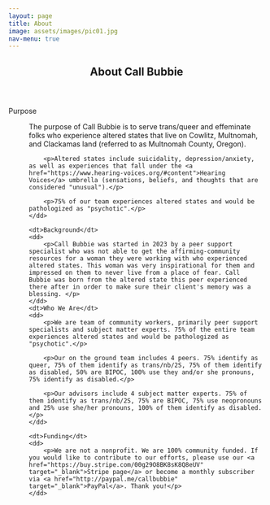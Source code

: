 ```yaml
---
layout: page
title: About
image: assets/images/pic01.jpg
nav-menu: true
---
```


<!-- Main -->
<div id="main" class="alt" style="max-width: 800px;margin:auto;">

<!-- One -->
<section id="one">
	<div class="inner">
		<header class="major">
			<h1>About Call Bubbie</h1>
		</header>



<dl>
	<dt>Purpose</dt>
	<dd>
		<p>The purpose of Call Bubbie is to serve trans/queer and effeminate folks who experience altered states that live on Cowlitz, Multnomah, and Clackamas land (referred to as Multnomah County, Oregon).</p>

		<p>Altered states include suicidality, depression/anxiety, as well as experiences that fall under the <a href="https://www.hearing-voices.org/#content">Hearing Voices</a> umbrella (sensations, beliefs, and thoughts that are considered "unusual").</p>

		<p>75% of our team experiences altered states and would be pathologized as "psychotic".</p>
	</dd>

	<dt>Background</dt>
	<dd>
		<p>Call Bubbie was started in 2023 by a peer support specialist who was not able to get the affirming-community resources for a woman they were working with who experienced altered states. This woman was very inspirational for them and impressed on them to never live from a place of fear. Call Bubbie was born from the altered state this peer experienced there after in order to make sure their client's memory was a blessing. </p>
	</dd>
    <dt>Who We Are</dt>
	<dd>
		<p>We are team of community workers, primarily peer support specialists and subject matter experts. 75% of the entire team experiences altered states and would be pathologized as "psychotic".</p>

		<p>Our on the ground team includes 4 peers. 75% identify as queer, 75% of them identify as trans/nb/2S, 75% of them identify as disabled, 50% are BIPOC, 100% use they and/or she pronouns, 75% identify as disabled.</p>

		<p>Our advisors include 4 subject matter experts. 75% of them identify as trans/nb/2S, 75% are BIPOC, 75% use neopronouns and 25% use she/her pronouns, 100% of them identify as disabled.</p>
	</dd>

	<dt>Funding</dt>
	<dd>
		<p>We are not a nonprofit. We are 100% community funded. If you would like to contribute to our efforts, please use our <a href="https://buy.stripe.com/00g29O8BK8sK8Q8eUV" target="_blank">Stripe page</a> or become a monthly subscriber via <a href="http://paypal.me/callbubbie" target="_blank">PayPal</a>. Thank you!</p>
	</dd> 

	
</dl>


</div>
</section>

</div>
